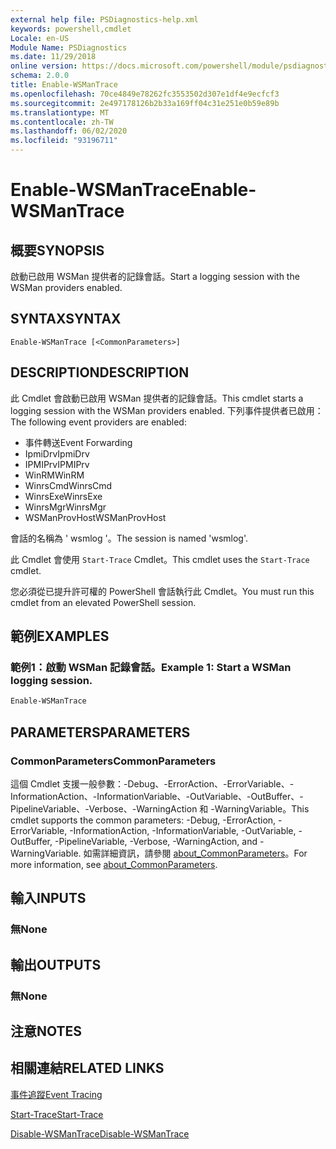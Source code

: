 ```yaml
---
external help file: PSDiagnostics-help.xml
keywords: powershell,cmdlet
Locale: en-US
Module Name: PSDiagnostics
ms.date: 11/29/2018
online version: https://docs.microsoft.com/powershell/module/psdiagnostics/enable-wsmantrace?view=powershell-6&WT.mc_id=ps-gethelp
schema: 2.0.0
title: Enable-WSManTrace
ms.openlocfilehash: 70ce4849e78262fc3553502d307e1df4e9ecfcf3
ms.sourcegitcommit: 2e497178126b2b33a169ff04c31e251e0b59e89b
ms.translationtype: MT
ms.contentlocale: zh-TW
ms.lasthandoff: 06/02/2020
ms.locfileid: "93196711"
---
```

# <span data-ttu-id="dbc51-103">Enable-WSManTrace</span><span class="sxs-lookup"><span data-stu-id="dbc51-103">Enable-WSManTrace</span></span>

## <span data-ttu-id="dbc51-104">概要</span><span class="sxs-lookup"><span data-stu-id="dbc51-104">SYNOPSIS</span></span>
<span data-ttu-id="dbc51-105">啟動已啟用 WSMan 提供者的記錄會話。</span><span class="sxs-lookup"><span data-stu-id="dbc51-105">Start a logging session with the WSMan providers enabled.</span></span>

## <span data-ttu-id="dbc51-106">SYNTAX</span><span class="sxs-lookup"><span data-stu-id="dbc51-106">SYNTAX</span></span>

```
Enable-WSManTrace [<CommonParameters>]
```

## <span data-ttu-id="dbc51-107">DESCRIPTION</span><span class="sxs-lookup"><span data-stu-id="dbc51-107">DESCRIPTION</span></span>
<span data-ttu-id="dbc51-108">此 Cmdlet 會啟動已啟用 WSMan 提供者的記錄會話。</span><span class="sxs-lookup"><span data-stu-id="dbc51-108">This cmdlet starts a logging session with the WSMan providers enabled.</span></span> <span data-ttu-id="dbc51-109">下列事件提供者已啟用：</span><span class="sxs-lookup"><span data-stu-id="dbc51-109">The following event providers are enabled:</span></span>

- <span data-ttu-id="dbc51-110">事件轉送</span><span class="sxs-lookup"><span data-stu-id="dbc51-110">Event Forwarding</span></span>
- <span data-ttu-id="dbc51-111">IpmiDrv</span><span class="sxs-lookup"><span data-stu-id="dbc51-111">IpmiDrv</span></span>
- <span data-ttu-id="dbc51-112">IPMIPrv</span><span class="sxs-lookup"><span data-stu-id="dbc51-112">IPMIPrv</span></span>
- <span data-ttu-id="dbc51-113">WinRM</span><span class="sxs-lookup"><span data-stu-id="dbc51-113">WinRM</span></span>
- <span data-ttu-id="dbc51-114">WinrsCmd</span><span class="sxs-lookup"><span data-stu-id="dbc51-114">WinrsCmd</span></span>
- <span data-ttu-id="dbc51-115">WinrsExe</span><span class="sxs-lookup"><span data-stu-id="dbc51-115">WinrsExe</span></span>
- <span data-ttu-id="dbc51-116">WinrsMgr</span><span class="sxs-lookup"><span data-stu-id="dbc51-116">WinrsMgr</span></span>
- <span data-ttu-id="dbc51-117">WSManProvHost</span><span class="sxs-lookup"><span data-stu-id="dbc51-117">WSManProvHost</span></span>

<span data-ttu-id="dbc51-118">會話的名稱為 ' wsmlog '。</span><span class="sxs-lookup"><span data-stu-id="dbc51-118">The session is named 'wsmlog'.</span></span>

<span data-ttu-id="dbc51-119">此 Cmdlet 會使用 `Start-Trace` Cmdlet。</span><span class="sxs-lookup"><span data-stu-id="dbc51-119">This cmdlet uses the `Start-Trace` cmdlet.</span></span>

<span data-ttu-id="dbc51-120">您必須從已提升許可權的 PowerShell 會話執行此 Cmdlet。</span><span class="sxs-lookup"><span data-stu-id="dbc51-120">You must run this cmdlet from an elevated PowerShell session.</span></span>

## <span data-ttu-id="dbc51-121">範例</span><span class="sxs-lookup"><span data-stu-id="dbc51-121">EXAMPLES</span></span>

### <span data-ttu-id="dbc51-122">範例1：啟動 WSMan 記錄會話。</span><span class="sxs-lookup"><span data-stu-id="dbc51-122">Example 1: Start a WSMan logging session.</span></span>

```powershell
Enable-WSManTrace
```

## <span data-ttu-id="dbc51-123">PARAMETERS</span><span class="sxs-lookup"><span data-stu-id="dbc51-123">PARAMETERS</span></span>

### <span data-ttu-id="dbc51-124">CommonParameters</span><span class="sxs-lookup"><span data-stu-id="dbc51-124">CommonParameters</span></span>

<span data-ttu-id="dbc51-125">這個 Cmdlet 支援一般參數：-Debug、-ErrorAction、-ErrorVariable、-InformationAction、-InformationVariable、-OutVariable、-OutBuffer、-PipelineVariable、-Verbose、-WarningAction 和 -WarningVariable。</span><span class="sxs-lookup"><span data-stu-id="dbc51-125">This cmdlet supports the common parameters: -Debug, -ErrorAction, -ErrorVariable, -InformationAction, -InformationVariable, -OutVariable, -OutBuffer, -PipelineVariable, -Verbose, -WarningAction, and -WarningVariable.</span></span> <span data-ttu-id="dbc51-126">如需詳細資訊，請參閱 [about_CommonParameters](https://go.microsoft.com/fwlink/?LinkID=113216)。</span><span class="sxs-lookup"><span data-stu-id="dbc51-126">For more information, see [about_CommonParameters](https://go.microsoft.com/fwlink/?LinkID=113216).</span></span>

## <span data-ttu-id="dbc51-127">輸入</span><span class="sxs-lookup"><span data-stu-id="dbc51-127">INPUTS</span></span>

### <span data-ttu-id="dbc51-128">無</span><span class="sxs-lookup"><span data-stu-id="dbc51-128">None</span></span>

## <span data-ttu-id="dbc51-129">輸出</span><span class="sxs-lookup"><span data-stu-id="dbc51-129">OUTPUTS</span></span>

### <span data-ttu-id="dbc51-130">無</span><span class="sxs-lookup"><span data-stu-id="dbc51-130">None</span></span>

## <span data-ttu-id="dbc51-131">注意</span><span class="sxs-lookup"><span data-stu-id="dbc51-131">NOTES</span></span>

## <span data-ttu-id="dbc51-132">相關連結</span><span class="sxs-lookup"><span data-stu-id="dbc51-132">RELATED LINKS</span></span>

[<span data-ttu-id="dbc51-133">事件追蹤</span><span class="sxs-lookup"><span data-stu-id="dbc51-133">Event Tracing</span></span>](/windows/desktop/ETW/event-tracing-portal)

[<span data-ttu-id="dbc51-134">Start-Trace</span><span class="sxs-lookup"><span data-stu-id="dbc51-134">Start-Trace</span></span>](start-trace.md)

[<span data-ttu-id="dbc51-135">Disable-WSManTrace</span><span class="sxs-lookup"><span data-stu-id="dbc51-135">Disable-WSManTrace</span></span>](Disable-WSManTrace.md)

